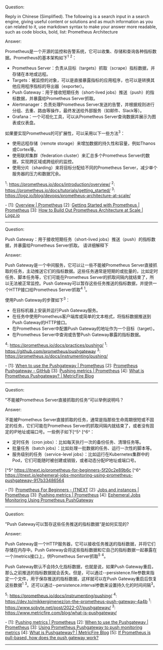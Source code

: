 Question:

Reply in Chinese (Simplified).
The following is a search input in a search engine, giving useful content or solutions and as much information as you can related to it, use markdown syntax to make your answer more readable, such as code blocks, bold, list:
Prometheus Architecture

Answer:

Prometheus是一个开源的监控和告警系统，它可以收集、存储和查询各种指标数据。Prometheus的基本架构如下<sup>1</sup> <sup>2</sup>：

- Prometheus Server：负责从目标（targets）抓取（scrape）指标数据，并存储在本地或远程。
- Targets：被监控的对象，可以是直接暴露指标的应用程序，也可以是转换其他应用程序指标的导出器（exporter）。
- Push Gateway：用于接收短期任务（short-lived jobs）推送（push）的指标数据，并暴露给Prometheus Server抓取。
- Alertmanager：负责处理Prometheus Server发送的告警，并根据规则进行分组、去重、路由等操作，最终发送给外部服务（如邮件、Slack等）。
- Grafana：一个可视化工具，可以从Prometheus Server查询数据并展示为图表或仪表盘。

如果要实现Prometheus的可扩展性，可以采用以下一些方法<sup>3</sup>：

- 使用远程存储（remote storage）来增加数据的持久性和容量，例如Thanos或Cortex等。
- 使用联邦集群（federation cluster）来汇总多个Prometheus Server的数据，实现跨区域或跨组织的监控。
- 使用分片（sharding）来将目标分配给不同的Prometheus Server，减少单个服务器的压力和数据冗余。

<sup>1</sup>: https://prometheus.io/docs/introduction/overview/
<sup>2</sup>: https://prometheus.io/docs/tutorials/getting_started/
<sup>3</sup>: https://logz.io/blog/devops/prometheus-architecture-at-scale/

\-
\[1]: [Overview | Prometheus](https://prometheus.io/docs/introduction/overview/)
\[2]: [Getting Started with Prometheus | Prometheus](https://prometheus.io/docs/tutorials/getting_started/)
\[3]: [How to Build Out Prometheus Architecture at Scale | Logz.io](https://logz.io/blog/devops/prometheus-architecture-at-scale/)

<hr/>

Question:

Push Gateway：用于接收短期任务（short-lived jobs）推送（push）的指标数据，并暴露给Prometheus Server抓取。
请详细解释下

Answer:

Push Gateway是一个中间服务，它可以让一些不能被Prometheus Server直接抓取的任务，主动推送它们的指标数据。这些任务通常是短期的或批量的，比如定时任务、脚本任务等，它们可能在Prometheus Server的抓取间隔内就结束了，所以无法被正常监控。Push Gateway可以暂存这些任务推送的指标数据，并提供一个HTTP接口给Prometheus Server抓取<sup>4</sup> <sup>1</sup>。

使用Push Gateway的步骤如下<sup>3</sup>：

- 在目标机器上安装并运行Push Gateway服务。
- 在任务中使用Prometheus客户端库或简单的文本格式，将指标数据推送到Push Gateway的HTTP接口。
- 在Prometheus Server中配置Push Gateway的地址作为一个目标（target）。
- 在Prometheus Server中查询或告警Push Gateway暴露的指标数据。

<sup>4</sup>: https://prometheus.io/docs/practices/pushing/
<sup>1</sup>: https://github.com/prometheus/pushgateway
<sup>3</sup>: https://prometheus.io/docs/instrumenting/pushing/

\-
\[1]: [When to use the Pushgateway | Prometheus](https://prometheus.io/docs/practices/pushing/)
\[2]: [Prometheus Pushgateway - GitHub](https://github.com/prometheus/pushgateway)
\[3]: [Pushing metrics | Prometheus](https://prometheus.io/docs/instrumenting/pushing/)
\[4]: [What is Prometheus Pushgateway? | MetricFire Blog](https://www.metricfire.com/blog/what-is-prometheus-pushgateway/)

<hr/>

Question:

”不能被Prometheus Server直接抓取的任务“可以举例说明吗？

Answer:

不能被Prometheus Server直接抓取的任务，通常是指那些生命周期很短或不固定的任务，它们可能在Prometheus Server的抓取间隔内就结束了，或者没有固定的IP地址或端口号。一些例子如下[^5^ [^6^：

- 定时任务（cron jobs）：比如每天执行一次的备份任务、清理任务等。
- 批量任务（batch jobs）：比如处理一批数据的任务、运行一次性的脚本等。
- 服务级别的任务（service-level jobs）：比如运行在Kubernetes集群中的Pod，它们可能随时被创建或销毁，或者动态分配IP地址或端口号。

[^5^ https://itnext.io/prometheus-for-beginners-5f20c2e89b6c
[^6^ https://itnext.io/ephemeral-jobs-monitoring-using-prometheus-pushgateway-917b33486564

\-
\[1]: [Prometheus For Beginners - ITNEXT](https://itnext.io/prometheus-for-beginners-5f20c2e89b6c)
\[2]: [Jobs and instances | Prometheus](https://prometheus.io/docs/concepts/jobs_instances/)
\[3]: [Pushing metrics | Prometheus](https://prometheus.io/docs/instrumenting/pushing/)
\[4]: [Ephemeral Jobs Monitoring Using Prometheus PushGateway](https://itnext.io/ephemeral-jobs-monitoring-using-prometheus-pushgateway-917b33486564)

<hr/>

Question:

”Push Gateway可以暂存这些任务推送的指标数据“是如何实现的?

Answer:

Push Gateway是一个HTTP服务器，它可以接收任务推送的指标数据，并将它们存储在内存中。Push Gateway会将这些指标数据和它自己的指标数据一起暴露在一个/metrics接口上，供Prometheus Server抓取<sup>5</sup> <sup>4</sup>。

Push Gateway默认不会持久化指标数据，也就是说，如果Push Gateway重启，那么之前推送的指标数据就会丢失。但是，可以通过--persistence.file参数来指定一个文件，用于保存推送的指标数据，这样就可以在Push Gateway重启后恢复这些数据<sup>1</sup> <sup>3</sup>。还可以通过--persistence.interval参数来设置持久化的时间间隔<sup>3</sup>。

<sup>5</sup>: https://prometheus.io/docs/instrumenting/pushing/
<sup>4</sup>: https://dev.to/mikkergimenez/on-the-prometheus-push-gateway-4a4b
<sup>1</sup>: https://www.sobyte.net/post/2022-07/pushgateway/
<sup>3</sup>: https://www.metricfire.com/blog/what-is-pushgateway/

\-
\[1]: [Pushing metrics | Prometheus](https://prometheus.io/docs/instrumenting/pushing/)
\[2]: [When to use the Pushgateway | Prometheus](https://prometheus.io/docs/practices/pushing/)
\[3]: [Using Prometheus Pushgateway to push monitoring metrics](https://www.sobyte.net/post/2022-07/pushgateway/)
\[4]: [What is Pushgateway? | MetricFire Blog](https://www.metricfire.com/blog/what-is-pushgateway/)
\[5]: [If Prometheus is pull-based, how does the push gateway work?](https://dev.to/mikkergimenez/on-the-prometheus-push-gateway-4a4b)

<hr/>

